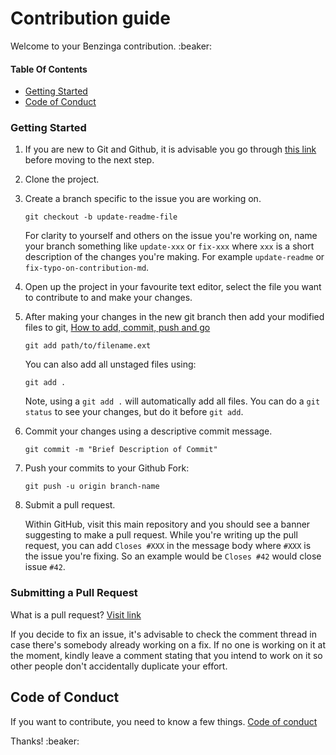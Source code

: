 # Contribution guide

Welcome to your Benzinga contribution. :beaker:

#### Table Of Contents
- [Getting Started](#getting-started)
- [Code of Conduct](#code-of-conduct)

### Getting Started

1.  If you are new to Git and Github, it is advisable you go through [this
    link](http://readwrite.com/2013/09/30/understanding-github-a-journey-for-beginners-part-1/)
    before moving to the next step.

2.  Clone the project.
3.  Create a branch specific to the issue you are working on.

    ```shell
    git checkout -b update-readme-file
    ```

    For clarity to yourself and others on the issue you're working on, name
    your branch something like `update-xxx` or `fix-xxx` where `xxx` is a short
    description of the changes you're making. For example `update-readme` or
    `fix-typo-on-contribution-md`.

4.  Open up the project in your favourite text editor, select the file you want
    to contribute to and make your changes.

5.  After making your changes in the new git branch then add your modified
    files to git, [How to add, commit, push and
    go](http://readwrite.com/2013/10/02/github-for-beginners-part-2/)

    ```shell
    git add path/to/filename.ext
    ```

    You can also add all unstaged files using:

    ```shell
    git add .
    ```

    Note, using a `git add .` will automatically add all files. You can do a
    `git status` to see your changes, but do it before `git add`.

6.  Commit your changes using a descriptive commit message.

    ```shell
    git commit -m "Brief Description of Commit"
    ```

7.  Push your commits to your Github Fork:

    ```shell
    git push -u origin branch-name
    ```

8.  Submit a pull request.

    Within GitHub, visit this main repository and you should see a banner
    suggesting to make a pull request. While you're writing up the pull
    request, you can add `Closes #XXX` in the message body where `#XXX` is the
    issue you're fixing. So an example would be `Closes #42` would close issue
    `#42`.

### Submitting a Pull Request

What is a pull request?
[Visit link](https://yangsu.github.io/pull-request-tutorial/)

If you decide to fix an issue, it's advisable to check the comment thread in
case there's somebody already working on a fix. If no one is working on it at
the moment, kindly leave a comment stating that you intend to work on it so
other people don't accidentally duplicate your effort.

## Code of Conduct
If you want to contribute, you need to know a few things.
[Code of conduct](https://benzinga.atlassian.net/wiki/spaces/DFES/pages/178651202/Contributing+Code+Standards)

Thanks! :beaker:
